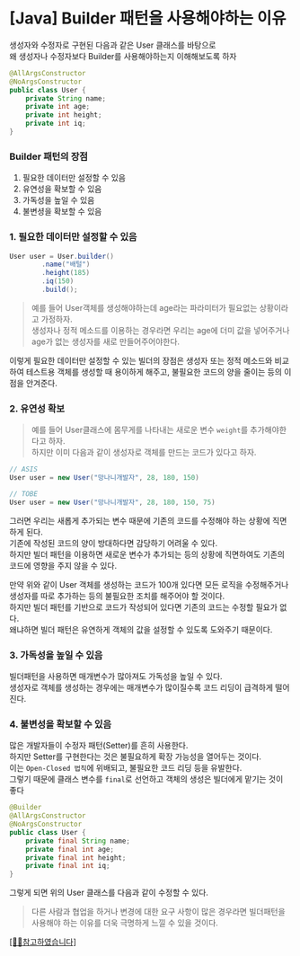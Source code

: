 # [Java] Builder 패턴을 사용해야하는 이유
생성자와 수정자로 구현된 다음과 같은 User 클래스를 바탕으로  
왜 생성자나 수정자보다 Builder를 사용해야하는지 이해해보도록 하자

```java
@AllArgsConstructor 
@NoArgsConstructor 
public class User { 
    private String name; 
    private int age; 
    private int height; 
    private int iq; 
}
```

### Builder 패턴의 장점
1. 필요한 데이터만 설정할 수 있음
2. 유연성을 확보할 수 있음
3. 가독성을 높일 수 있음
4. 불변셩을 확보할 수 있음


### 1. 필요한 데이터만 설정할 수 있음
```java
User user = User.builder()
        .name("배털")
        .height(185)
        .iq(150)
        .build();
```
> 예를 들어 User객체를 생성해야하는데 age라는 파라미터가 필요없는 상황이라고 가정하자.  
생성자나 정적 메소드를 이용하는 경우라면 우리는 age에 더미 값을 넣어주거나 age가 없는 생성자를 새로 만들어주어야한다.

이렇게 필요한 데이터만 설정할 수 있는 빌더의 장점은 생성자 또는 정적 메소드와 비교하여 테스트용 객체를 생성할 때 용이하게 해주고, 불필요한 코드의 양을 줄이는 등의 이점을 안겨준다.

### 2. 유연성 확보
> 예를 들어 User클래스에 몸무게를 나타내는 새로운 변수 `weight`를 추가해야한다고 하자.  
하지만 이미 다음과 같이 생성자로 객체를 만드는 코드가 있다고 하자.

```java
// ASIS 
User user = new User("망나니개발자", 28, 180, 150) 

// TOBE 
User user = new User("망나니개발자", 28, 180, 150, 75)
```
그러면 우리는 새롭게 추가되는 변수 때문에 기존의 코드를 수정해야 하는 상황에 직면하게 된다.  
기존에 작성된 코드의 양이 방대하다면 감당하기 어려울 수 있다.  
하지만 빌더 패턴을 이용하면 새로운 변수가 추가되는 등의 상황에 직면하여도 기존의 코드에 영향을 주지 않을 수 있다.

만약 위와 같이 User 객체를 생성하는 코드가 100개 있다면 모든 로직을 수정해주거나 생성자를 따로 추가하는 등의 불필요한 조치를 해주어야 할 것이다.  
하지만 빌더 패턴를 기반으로 코드가 작성되어 있다면 기존의 코드는 수정할 필요가 없다.  
왜냐하면 빌더 패턴은 유연하게 객체의 값을 설정할 수 있도록 도와주기 때문이다.

### 3. 가독성을 높일 수 있음
빌더패턴을 사용하면 매개변수가 많아져도 가독성을 높일 수 있다.  
생성자로 객체를 생성하는 경우에는 매개변수가 많이질수록 코드 리딩이 급격하게 떨어진다.

### 4. 불변성을 확보할 수 있음
많은 개발자들이 수정자 패턴(Setter)를 흔히 사용한다.  
하지만 Setter를 구현한다는 것은 불필요하게 확장 가능성을 열어두는 것이다.  
이는 `Open-Closed 법칙`에 위배되고, 불필요한 코드 리딩 등을 유발한다.  
그렇기 때문에 클래스 변수를 `final`로 선언하고 객체의 생성은 빌더에게 맡기는 것이 좋다

```java
@Builder 
@AllArgsConstructor 
@NoArgsConstructor 
public class User { 
    private final String name; 
    private final int age; 
    private final int height; 
    private final int iq; 
}
```

그렇게 되면 위의 User 클래스를 다음과 같이 수정할 수 있다.

> 다른 사람과 협업을 하거나 변경에 대한 요구 사항이 많은 경우라면 빌더패턴을 사용해야 하는 이유를 더욱 극명하게 느낄 수 있을 것이다.

[[🙇‍♂️참고하였습니다]](https://mangkyu.tistory.com/163)